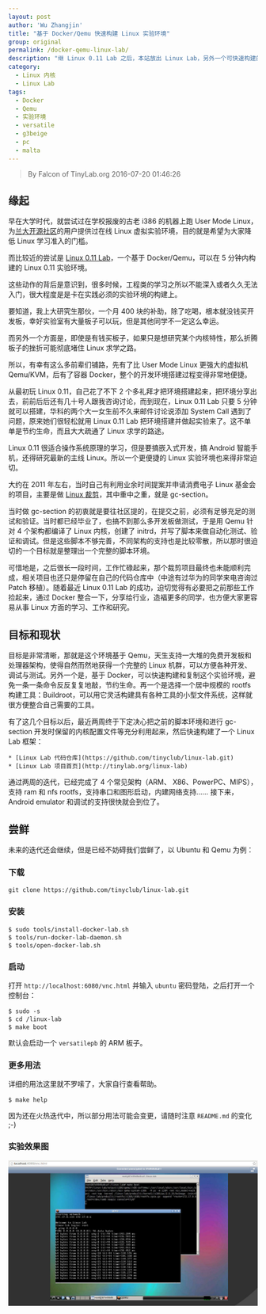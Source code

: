 ```yaml
---
layout: post
author: 'Wu Zhangjin'
title: "基于 Docker/Qemu 快速构建 Linux 实验环境"
group: original
permalink: /docker-qemu-linux-lab/
description: "继 Linux 0.11 Lab 之后，本站放出 Linux Lab，另外一个可快速构建的 Linux 内核实验环境。"
category:
  - Linux 内核
  - Linux Lab
tags:
  - Docker
  - Qemu
  - 实验环境
  - versatile
  - g3beige
  - pc
  - malta
---
```


> By Falcon of TinyLab.org
> 2016-07-20 01:46:26

## 缘起

早在大学时代，就尝试过在学校报废的古老 i386 的机器上跑 User Mode Linux，为[兰大开源社区](http://oss.lzu.edu.cn)的用户提供过在线 Linux 虚拟实验环境，目的就是希望为大家降低 Linux 学习准入的门槛。

而比较近的尝试是 [Linux 0.11 Lab](http://tinylab.org/linux-0.11-lab)，一个基于 Docker/Qemu，可以在 5 分钟内构建的 Linux 0.11 实验环境。

这些动作的背后是意识到，很多时候，工程类的学习之所以不能深入或者久久无法入门，很大程度是是卡在实践必须的实验环境的构建上。

要知道，我上大研究生那伙，一个月 400 块的补助，除了吃喝，根本就没钱买开发板，幸好实验室有大量板子可以玩，但是其他同学不一定这么幸运。

而另外一个方面是，即使是有钱买板子，如果只是想研究某个内核特性，那么折腾板子的挫折可能彻底堵住 Linux 求学之路。

所以，有幸有这么多前辈们铺路，先有了比 User Mode Linux 更强大的虚拟机 Qemu/KVM，后有了容器 Docker，整个的开发环境搭建过程变得非常地便捷。

从最初玩 Linux 0.11，自己花了不下 2 个多礼拜才把环境搭建起来，把环境分享出去，前前后后还有几十号人跟我咨询讨论，而到现在，Linux 0.11 Lab 只要 5 分钟就可以搭建，华科的两个大一女生前不久来邮件讨论说添加 System Call 遇到了问题，原来她们很轻松就用 Linux 0.11 Lab 把环境搭建并做起实验来了。这不单单是节约生命，而且大大疏通了 Linux 求学的路途。

Linux 0.11 很适合操作系统原理的学习，但是要搞嵌入式开发，搞 Android 智能手机，还得研究最新的主线 Linux。所以一个更便捷的 Linux 实验环境也来得非常迫切。

大约在 2011 年左右，当时自己有利用业余时间提案并申请消费电子 Linux 基金会的项目，主要是做 [Linux 裁剪](http://tinylab.org/tinylinux/)，其中重中之重，就是 gc-section。

当时做 gc-section 的初衷就是要往社区提的，在提交之前，必须有足够充足的测试和验证。当时都已经毕业了，也搞不到那么多开发板做测试，于是用 Qemu 针对 4 个架构都编译了 Linux 内核，创建了 initrd，并写了脚本来做自动化测试、验证和调试。但是这些脚本不够完善，不同架构的支持也是比较零散，所以那时很迫切的一个目标就是整理出一个完整的脚本环境。

可惜地是，之后很长一段时间，工作忙碌起来，那个裁剪项目最终也未能顺利完成，相关项目也还只是停留在自己的代码仓库中（中途有过华为的同学来电咨询过 Patch 移植）。随着最近 Linux 0.11 Lab 的成功，迫切觉得有必要把之前那些工作捡起来，通过 Docker 整合一下，分享给行业，造福更多的同学，也方便大家更容易从事 Linux 方面的学习、工作和研究。

## 目标和现状

目标是非常清晰，那就是这个环境基于 Qemu，天生支持一大堆的免费开发板和处理器架构，使得自然而然地获得一个完整的 Linux 机群，可以方便各种开发、调试与测试。另外一个是，基于 Docker，可以快速构建和复制这个实验环境，避免一条一条命令反反复复地敲，节约生命。再一个是选择一个居中规模的 rootfs 构建工具：Buildroot，可以用它灵活构建具有各种工具的小型文件系统，这样就很方便整合自己需要的工具。

有了这几个目标以后，最近两周终于下定决心把之前的脚本环境和进行 gc-section 开发时保留的内核配置文件等充分利用起来，然后快速构建了一个 Linux Lab 框架：

    * [Linux Lab 代码仓库](https://github.com/tinyclub/linux-lab.git)
    * [Linux Lab 项目首页](http://tinylab.org/linux-lab)

通过两周的迭代，已经完成了 4 个常见架构（ARM、 X86、PowerPC、MIPS），支持 ram 和 nfs rootfs，支持串口和图形启动，内建网络支持…… 接下来，Android emulator 和调试的支持很快就会到位了。

## 尝鲜

未来的迭代还会继续，但是已经不妨碍我们尝鲜了，以 Ubuntu 和 Qemu 为例：

### 下载

    git clone https://github.com/tinyclub/linux-lab.git
    

### 安装

    $ sudo tools/install-docker-lab.sh
    $ tools/run-docker-lab-daemon.sh
    $ tools/open-docker-lab.sh
    

### 启动

打开 `http://localhost:6080/vnc.html` 并输入 `ubuntu` 密码登陆，之后打开一个控制台：

    $ sudo -s
    $ cd /linux-lab
    $ make boot

默认会启动一个 `versatilepb` 的 ARM 板子。

### 更多用法

详细的用法这里就不罗嗦了，大家自行查看帮助。

    $ make help

因为还在火热迭代中，所以部分用法可能会变更，请随时注意 `README.md` 的变化 ;-)

### 实验效果图

![Linux Lab Demo](/wp-content/uploads/2016/06/docker-qemu-linux-lab.jpg)
